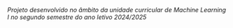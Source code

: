 *Projeto desenvolvido no âmbito da unidade curricular de Machine Learning I no segundo semestre do ano letivo 2024/2025*
